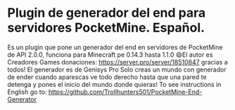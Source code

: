 # Plugin de generador del end para servidores PocketMine. Español.
Es un plugin que pone un generador del end en servidores de PocketMine de API 2.0.0, funciona para Minecraft pe 0.14.3 hasta 1.1.0
😄El autor es Creadores Games donaciones: https://server.pro/server/18510847 gracias a todos!
El generador es de Genisys Pro
Solo creas un mundo con generador de ender cuando aparescas ve todo derecho hasta que una pared te detenga y pones el inicio del mundo donde quieras!
To see instructions in English go to: https://github.com/Trollhunters501/PocketMine-End-Generator
